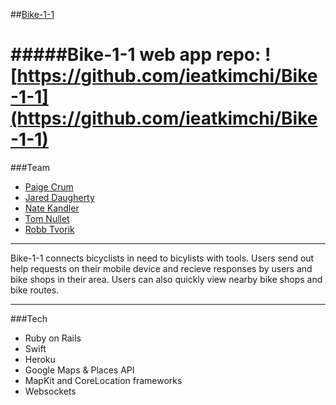 ##[Bike-1-1](http://www.bike-1-1.com/login)

#####Bike-1-1 web app repo: ![https://github.com/ieatkimchi/Bike-1-1](https://github.com/ieatkimchi/Bike-1-1)
========
###Team

  * [Paige Crum](https://github.com/paigecrum)
  * [Jared Daugherty](https://github.com/jmdaugherty)
  * [Nate Kandler](https://github.com/natekandler)
  * [Tom Nullet](https://github.com/nullet)
  * [Robb Tvorik ](https://github.com/ieatkimchi)

****

Bike-1-1 connects bicyclists in need to bicylists with tools. Users send out help requests on their mobile device and recieve responses by users and bike shops in their area. Users can also quickly view nearby bike shops and bike routes. 


****

###Tech

 * Ruby on Rails
 * Swift
 * Heroku
 * Google Maps & Places API
 * MapKit and CoreLocation frameworks
 * Websockets
